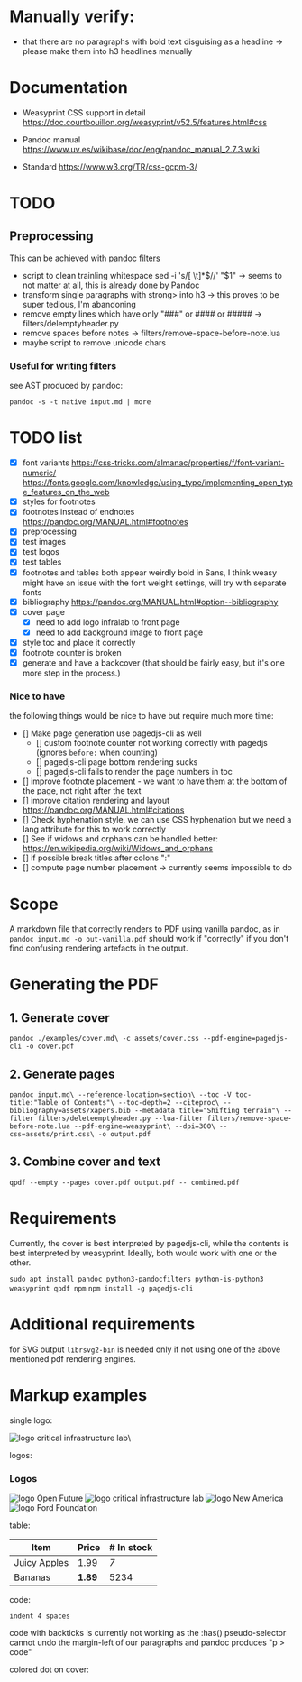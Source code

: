 # Manually verify:

- that there are no paragraphs with bold text disguising as a headline →
  please make them into h3 headlines manually

# Documentation

* Weasyprint CSS support in detail
  https://doc.courtbouillon.org/weasyprint/v52.5/features.html#css

* Pandoc manual
  https://www.uv.es/wikibase/doc/eng/pandoc_manual_2.7.3.wiki

* Standard
  https://www.w3.org/TR/css-gcpm-3/

# TODO

## Preprocessing

This can be achieved with pandoc [filters](https://pandoc.org/filters.html)

- script to clean trainling whitespace
  sed -i 's/[ \t]*$//' "$1"
  → seems to not matter at all, this is already done by Pandoc
- transform single paragraphs with strong> into h3 → this proves to be
  super tedious, I'm abandoning
- remove empty lines which have only "###" or #### or #####
  → filters/delemptyheader.py
- remove spaces before notes
  → filters/remove-space-before-note.lua
- maybe script to remove unicode chars

### Useful for writing filters

see AST produced by pandoc:

 `pandoc -s -t native input.md | more`

# TODO list

- [x] font variants
      https://css-tricks.com/almanac/properties/f/font-variant-numeric/
      https://fonts.google.com/knowledge/using_type/implementing_open_type_features_on_the_web
- [x] styles for footnotes
- [x] footnotes instead of endnotes
      https://pandoc.org/MANUAL.html#footnotes
- [x] preprocessing
- [x] test images
- [x] test logos
- [x] test tables
- [x] footnotes and tables both appear weirdly bold in Sans, I think
  weasy might have an issue with the font weight settings, will try with
  separate fonts
- [x] bibliography
      https://pandoc.org/MANUAL.html#option--bibliography
- [x] cover page
  - [x] need to add logo infralab to front page
  - [x] need to add background image to front page
- [x] style toc and place it correctly
- [x] footnote counter is broken
- [x] generate and have a backcover (that should be fairly easy, but it's
      one more step in the process.)

### Nice to have

the following things would be nice to have but require much more time:

- [] Make page generation use pagedjs-cli as well
  - [] custom footnote counter not working correctly with pagedjs
       (ignores `before:` when counting)
  - [] pagedjs-cli page bottom rendering sucks
  - [] pagedjs-cli fails to render the page numbers in toc
- [] improve footnote placement - we want to have them at the bottom of
     the page, not right after the text
- [] improve citation rendering and layout
     https://pandoc.org/MANUAL.html#citations
- [] Check hyphenation style, we can use CSS hyphenation but we need a
     lang attribute for this to work correctly
- [] See if widows and orphans can be handled better:
     https://en.wikipedia.org/wiki/Widows_and_orphans
- [] if possible break titles after colons ":"
- [] compute page number placement → currently seems impossible to do

# Scope

A markdown file that correctly renders to PDF using vanilla pandoc, as
in `pandoc input.md -o out-vanilla.pdf` should work if "correctly" if
you don't find confusing rendering artefacts in the output.

# Generating the PDF

## 1. Generate cover

`pandoc ./examples/cover.md\
       -c assets/cover.css
       --pdf-engine=pagedjs-cli
       -o cover.pdf`

## 2. Generate pages

`pandoc input.md\
       --reference-location=section\
       --toc -V toc-title:"Table of Contents"\
       --toc-depth=2
       --citeproc\
       --bibliography=assets/xapers.bib
       --metadata title="Shifting terrain"\
       --filter filters/deleteemptyheader.py
       --lua-filter filters/remove-space-before-note.lua
       --pdf-engine=weasyprint\
       --dpi=300\
       --css=assets/print.css\
       -o output.pdf`

## 3. Combine cover and text

`qpdf --empty --pages cover.pdf output.pdf -- combined.pdf`

# Requirements

Currently, the cover is best interpreted by pagedjs-cli, while the
contents is best interpreted by weasyprint. Ideally, both would work
with one or the other.

  `sudo apt install pandoc python3-pandocfilters python-is-python3 weasyprint qpdf npm`
  `npm install -g pagedjs-cli`

# Additional requirements

for SVG output `librsvg2-bin` is needed only if not using one of the
above mentioned pdf rendering engines.

# Markup examples

single logo:

![logo critical infrastructure lab](./assets/images/logo-criticalinfralab.svg)\

logos:

  ### Logos

  ![logo Open Future](./assets/images/logo-open-future.svg)
  ![logo critical infrastructure lab](./assets/images/logo-criticalinfralab.svg)
  ![logo New America](./assets/images/logo-new-america.png)
  ![logo Ford Foundation](./assets/images/logo-ford-foundation.svg)

table:

  | Item         | Price     | # In stock |
  |--------------|-----------|------------|
  | Juicy Apples | 1.99      | *7*        |
  | Bananas      | **1.89**  | 5234       |

code:

    indent 4 spaces

code with backticks is currently not working as the :has()
pseudo-selector cannot undo the margin-left of our paragraphs and pandoc
produces "p > code"

colored dot on cover:

<span class="category all"><!-- dot: don't delete the class "category".
possible values: all, environment, geopolitics, standards,
standards-geopolitics, environment-geopolitics, environment-standards
---></span>
